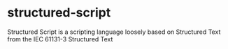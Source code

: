 structured-script
=================

Structured Script is a scripting language loosely based on Structured Text from the   IEC 61131-3 Structured Text 
